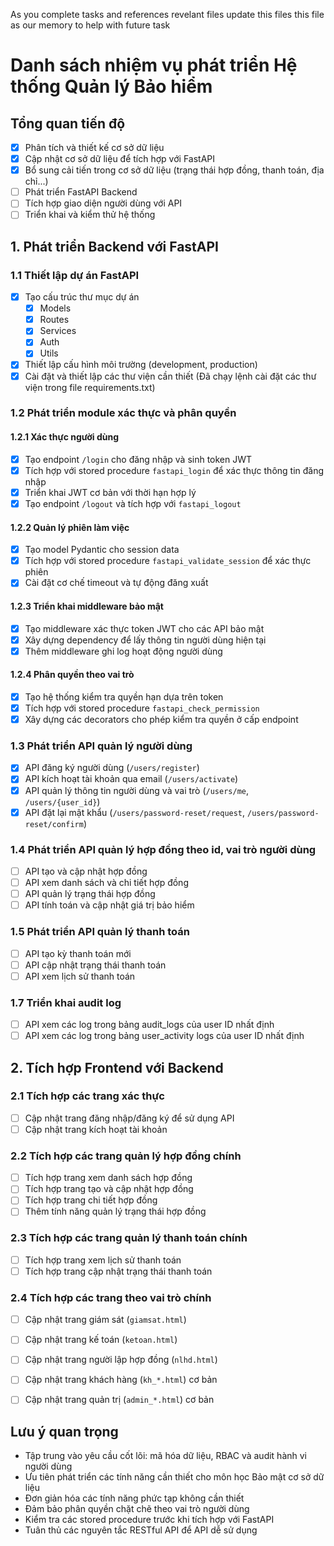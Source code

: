 As you complete tasks and references revelant files update this files this file as our memory to help with future task

# Danh sách nhiệm vụ phát triển Hệ thống Quản lý Bảo hiểm

## Tổng quan tiến độ
- [x] Phân tích và thiết kế cơ sở dữ liệu
- [x] Cập nhật cơ sở dữ liệu để tích hợp với FastAPI
- [x] Bổ sung cải tiến trong cơ sở dữ liệu (trạng thái hợp đồng, thanh toán, địa chỉ...)
- [ ] Phát triển FastAPI Backend
- [ ] Tích hợp giao diện người dùng với API
- [ ] Triển khai và kiểm thử hệ thống

## 1. Phát triển Backend với FastAPI

### 1.1 Thiết lập dự án FastAPI
- [x] Tạo cấu trúc thư mục dự án
  - [x] Models
  - [x] Routes
  - [x] Services
  - [x] Auth
  - [x] Utils
- [x] Thiết lập cấu hình môi trường (development, production)
- [x] Cài đặt và thiết lập các thư viện cần thiết
(Đã chạy lệnh cài đặt các thư viện trong file requirements.txt)

### 1.2 Phát triển module xác thực và phân quyền

#### 1.2.1 Xác thực người dùng
- [x] Tạo endpoint `/login` cho đăng nhập và sinh token JWT
- [x] Tích hợp với stored procedure `fastapi_login` để xác thực thông tin đăng nhập
- [x] Triển khai JWT cơ bản với thời hạn hợp lý
- [x] Tạo endpoint `/logout` và tích hợp với `fastapi_logout`

#### 1.2.2 Quản lý phiên làm việc
- [x] Tạo model Pydantic cho session data
- [x] Tích hợp với stored procedure `fastapi_validate_session` để xác thực phiên
- [x] Cài đặt cơ chế timeout và tự động đăng xuất

#### 1.2.3 Triển khai middleware bảo mật
- [x] Tạo middleware xác thực token JWT cho các API bảo mật
- [x] Xây dựng dependency để lấy thông tin người dùng hiện tại
- [x] Thêm middleware ghi log hoạt động người dùng

#### 1.2.4 Phân quyền theo vai trò
- [x] Tạo hệ thống kiểm tra quyền hạn dựa trên token
- [x] Tích hợp với stored procedure `fastapi_check_permission`
- [x] Xây dựng các decorators cho phép kiểm tra quyền ở cấp endpoint

### 1.3 Phát triển API quản lý người dùng
- [x] API đăng ký người dùng (`/users/register`)
- [x] API kích hoạt tài khoản qua email (`/users/activate`)
- [x] API quản lý thông tin người dùng và vai trò (`/users/me`, `/users/{user_id}`)
- [x] API đặt lại mật khẩu (`/users/password-reset/request`, `/users/password-reset/confirm`)

### 1.4 Phát triển API quản lý hợp đồng theo id, vai trò người dùng
- [ ] API tạo và cập nhật hợp đồng
- [ ] API xem danh sách và chi tiết hợp đồng
- [ ] API quản lý trạng thái hợp đồng
- [ ] API tính toán và cập nhật giá trị bảo hiểm

### 1.5 Phát triển API quản lý thanh toán
- [ ] API tạo kỳ thanh toán mới
- [ ] API cập nhật trạng thái thanh toán
- [ ] API xem lịch sử thanh toán

### 1.7 Triển khai audit log
- [ ] API xem các log trong bảng audit_logs của user ID nhất định
- [ ] API xem các log trong bảng user_activity logs của user ID nhất định

## 2. Tích hợp Frontend với Backend

### 2.1 Tích hợp các trang xác thực
- [ ] Cập nhật trang đăng nhập/đăng ký để sử dụng API
- [ ] Cập nhật trang kích hoạt tài khoản

### 2.2 Tích hợp các trang quản lý hợp đồng chính 
- [ ] Tích hợp trang xem danh sách hợp đồng
- [ ] Tích hợp trang tạo và cập nhật hợp đồng
- [ ] Tích hợp trang chi tiết hợp đồng
- [ ] Thêm tính năng quản lý trạng thái hợp đồng

### 2.3 Tích hợp các trang quản lý thanh toán chính
- [ ] Tích hợp trang xem lịch sử thanh toán
- [ ] Tích hợp trang cập nhật trạng thái thanh toán

### 2.4 Tích hợp các trang theo vai trò chính
- [ ] Cập nhật trang giám sát (`giamsat.html`) 
- [ ] Cập nhật trang kế toán (`ketoan.html`)
- [ ] Cập nhật trang người lập hợp đồng (`nlhd.html`)
- [ ] Cập nhật trang khách hàng (`kh_*.html`) cơ bản
- [ ] Cập nhật trang quản trị (`admin_*.html`) cơ bản


## Lưu ý quan trọng
- Tập trung vào yêu cầu cốt lõi: mã hóa dữ liệu, RBAC và audit hành vi người dùng
- Ưu tiên phát triển các tính năng cần thiết cho môn học Bảo mật cơ sở dữ liệu
- Đơn giản hóa các tính năng phức tạp không cần thiết
- Đảm bảo phân quyền chặt chẽ theo vai trò người dùng
- Kiểm tra các stored procedure trước khi tích hợp với FastAPI
- Tuân thủ các nguyên tắc RESTful API để API dễ sử dụng
